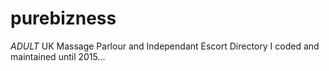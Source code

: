 # purebizness
*ADULT* UK Massage Parlour and Independant Escort Directory I coded and maintained until 2015...
